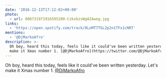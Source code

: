 ```yaml
---
date: '2016-12-13T17:12:02+00:00'
photo:
  - url: 808731971916595200-CzkxbzsWgAIAweg.jpg
links:
  - 'https://open.spotify.com/track/0LoMT7TGL2p2n1TFx1cNRT'
mentions:
  - '@DjMarkoAfro'
description: >-
  Oh boy, heard this today, feels like it could've been written yesterday. Let's
  make it Xmas number 1. [@DjMarkoAfro](https://twitter.com/@DjMarkoAfro)
---
```

Oh boy, heard this today, feels like it could've been written yesterday. Let's make it Xmas number 1. [@DjMarkoAfro](https://twitter.com/@DjMarkoAfro)   
